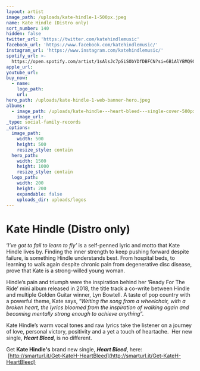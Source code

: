 ```yaml
---
layout: artist
image_path: /uploads/kate-hindle-1-500px.jpeg
name: Kate Hindle (Distro only)
sort_number: 140
hidden: false
twitter_url: 'https://twitter.com/katehindlemusic'
facebook_url: 'https://www.facebook.com/katehindlemusic/'
instagram_url: 'https://www.instagram.com/katehindlemusic/'
spotify_url: >-
  https://open.spotify.com/artist/1sAlsJc7pSiSObYDfDBFCN?si=6B1AlYBMQ9ODFd2sEuw5IA
apple_url:
youtube_url:
buy_now:
  - name:
    logo_path:
    url:
hero_path: /uploads/kate-hindle-1-web-banner-hero.jpeg
albums:
  - image_path: /uploads/kate-hindle---heart-bleed---single-cover-500px.jpeg
    image_url:
_type: social-family-records
_options:
  image_path:
    width: 500
    height: 500
    resize_style: contain
  hero_path:
    width: 1500
    height: 1000
    resize_style: contain
  logo_path:
    width: 200
    height: 200
    expandable: false
    uploads_dir: uploads/logos
---
```


# **Kate Hindle (Distro only)**

‘*I’ve got to fail to learn to fly’* is a self-penned lyric and motto that Kate Hindle lives by. Finding the inner strength to keep pushing forward despite failure, is something Hindle understands best. From hospital beds, to learning to walk again despite chronic pain from degenerative disc disease, prove that Kate is a strong-willed young woman.

Hindle’s pain and triumph were the inspiration behind her ‘Ready For The Ride’ mini album released in 2018, the title track a co-write between Hindle and multiple Golden Guitar winner, Lyn Bowtell. A taste of pop country with a powerful theme, Kate says, “*Writing the song from a wheelchair, with a broken heart, the lyrics bloomed from the inspiration of walking again and becoming mentally strong enough to achieve anything*”.

Kate Hindle’s warm vocal tones and raw lyrics take the listener on a journey of love, personal victory, positivity and a yet a touch of heartache.&nbsp; Her new single, ***Heart Bleed***, is no different.

Get **Kate Hindle's** brand new single, ***Heart Bleed***, here: &nbsp;[http://smarturl.it/Get-KateH-HeartBleed](http://smarturl.it/Get-KateH-HeartBleed)